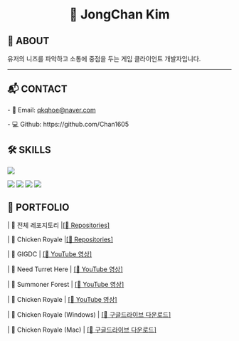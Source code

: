 <h1 align="center">👋 JongChan Kim</h1>
   <section>
     <h2>👤 ABOUT</h2>
      유저의 니즈를 파악하고 소통에 중점을 두는 게임 클라이언트 개발자입니다.      
   </section>
<hr>

<main>
  <article id="mainLeft">
    <section>
      <h2>📬 CONTACT</h2>
      <p>
        - 📧 Email: <i class="fa fa-envelope" aria-hidden="true"></i> <a href="mailto:qkqhoe@naver.com.com">qkqhoe@naver.com</a> <p>
        - 💻 Github: https://github.com/Chan1605
      </p>      
    </section>
    <section>
      <h2>🛠 SKILLS</h2>      
  <img src="https://img.shields.io/badge/Unity-20232A?style=for-the-badge&logo=unity&logoColor=white"/> <p>
  <img src="https://img.shields.io/badge/-C%23-239120?style=for-the-badge&logo=csharp&logoColor=white"/> <img src="https://img.shields.io/badge/C++-00599C?style=for-the-badge&logo=cplusplus&logoColor=white"/> <img src="https://img.shields.io/badge/Git-F05032?style=for-the-badge&logo=git&logoColor=white"/> <img src="https://img.shields.io/badge/PlayFab-FF6C37?style=for-the-badge"/>
<p>


</p>    
     </section> 
  </article>
  <article id="mainRight">
    <section>
      <h2>📂 PORTFOLIO</h2>
       <p></p>| 📁 전체 레포지토리 |<a href="https://github.com/Chan1605?tab=repositories">[🔗 Repositories]</a></p>
       <p></p>| 🐔 Chicken Royale |<a href="https://github.com/Chan1605/Chicken-Royale">[🔗 Repositories]</a></p> 
      | 🔗 GIGDC            | <a href="https://youtube.com/embed/UDCFjSiuVYs">[🔗 YouTube 영상]</a> <p>
      <p></p>| 🔗 Need Turret Here | <a href="https://www.youtube.com/embed/MvEQOiWDvIQ">[🔗 YouTube 영상]</a> <p>
      <p></p>| 🔗 Summoner Forest  | <a href="https://www.youtube.com/embed/SlehHQ2Nek8">[🔗 YouTube 영상]</a> <p>
      <p></p>| 🔗 Chicken Royale  | <a href="https://youtu.be/cAq-W0X-D7M">[🔗 YouTube 영상]</a> <p>
      <p></p>| 🐔 Chicken Royale (Windows) | <a href="https://drive.google.com/file/d/1As4TtGGFFEUW4Lsp4gfaKbw4A5it5-iG/view?usp=drive_link">[🔗 구글드라이브 다운로드]</a><p>
      <p></p>| 🐔 Chicken Royale (Mac)     | <a href="https://drive.google.com/file/d/18TPozFCqR7o2zRArwAGxigz77zB_Qn92/view?usp=drive_link">[🔗 구글드라이브 다운로드]</a><p>     
      </p> 
    </section>
  </article>
</main>
